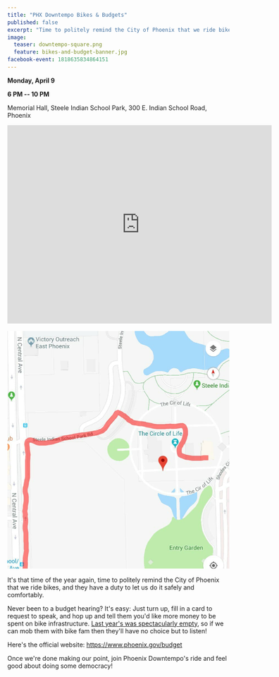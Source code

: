 ```yaml
---
title: "PHX Downtempo Bikes & Budgets"
published: false
excerpt: "Time to politely remind the City of Phoenix that we ride bikes, and they have a duty to let us do it safely and comfortably"
image:
  teaser: downtempo-square.png
  feature: bikes-and-budget-banner.jpg
facebook-event: 1818635834864151
---
```


**Monday, April 9**

**6 PM -- 10 PM**

Memorial Hall, Steele Indian School Park, 300 E. Indian School Road, Phoenix
<iframe
src="https://www.google.com/maps/embed?pb=!1m14!1m8!1m3!1d13308.393327179781!2d-112.0698506!3d33.4988187!3m2!1i1024!2i768!4f13.1!3m3!1m2!1s0x0%3A0xd7f4d79bdad0b478!2sSteele+Indian+School+Park!5e0!3m2!1sen!2sus!4v1522967900467"
width="600" height="450" frameborder="0" style="border:0"
allowfullscreen></iframe>

![map to destination](/images/bikes-and-budget-map.jpg)

It's that time of the year again, time to politely remind the City of Phoenix that we ride bikes, and they have a duty to let us do it safely and comfortably.

Never been to a budget hearing? It's easy:
Just turn up, fill in a card to request to speak, and hop up and tell them you'd like more money to be spent on bike infrastructure.
[Last year's was spectacularly empty](https://www.youtube.com/watch?v=tGY0j50Mqog&index=4&list=PL22YB12L5NbQsC6h5t6Pd4q_1OkmGZFTm), so if we can mob them with bike fam then they'll have no choice but to listen!

Here's the official website: https://www.phoenix.gov/budget

Once we're done making our point, join Phoenix Downtempo's ride and feel good about doing some democracy!
